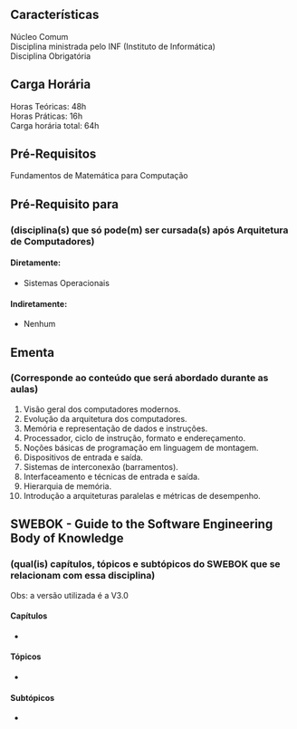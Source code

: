 ## Características  
Núcleo Comum  
Disciplina ministrada pelo INF (Instituto de Informática)  
Disciplina Obrigatória

## Carga Horária  
Horas Teóricas: 48h  
Horas Práticas: 16h  
Carga horária total: 64h  

## Pré-Requisitos  
Fundamentos de Matemática para Computação  

## Pré-Requisito para  
### (disciplina(s) que só pode(m) ser cursada(s) após Arquitetura de Computadores)  

#### Diretamente:
* Sistemas Operacionais  

#### Indiretamente:  
* Nenhum

## Ementa  
### (Corresponde ao conteúdo que será abordado durante as aulas)  
1.	Visão geral dos computadores modernos.
2.	Evolução da arquitetura dos computadores.
3.	Memória e representação de dados e instruções.
4.	Processador, ciclo de instrução, formato e endereçamento.
5.	Noções básicas de programação em linguagem de montagem.
6.	Dispositivos de entrada e saída.
7.	Sistemas de interconexão (barramentos).
8.	Interfaceamento e técnicas de entrada e saída. 
9.	Hierarquia de memória.
10.	Introdução a arquiteturas paralelas e métricas de desempenho.

## SWEBOK - Guide to the Software Engineering Body of Knowledge
### (qual(is) capítulos, tópicos e subtópicos do SWEBOK que se relacionam com essa disciplina)  
Obs: a versão utilizada é a V3.0  

#### Capítulos  
* 

#### Tópicos  
*   

#### Subtópicos
* 